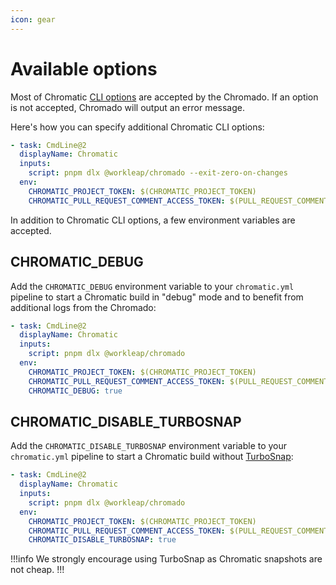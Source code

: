 ```yaml
---
icon: gear
---
```


# Available options

Most of Chromatic [CLI options](https://www.chromatic.com/docs/cli/#configuration-options) are accepted by the Chromado. If an option is not accepted, Chromado will output an error message.

Here's how you can specify additional Chromatic CLI options:

```yaml !#4 chromatic.yml
- task: CmdLine@2
  displayName: Chromatic
  inputs:
    script: pnpm dlx @workleap/chromado --exit-zero-on-changes
  env:
    CHROMATIC_PROJECT_TOKEN: $(CHROMATIC_PROJECT_TOKEN)
    CHROMATIC_PULL_REQUEST_COMMENT_ACCESS_TOKEN: $(PULL_REQUEST_COMMENT_ACCESS_TOKEN)
```

In addition to Chromatic CLI options, a few environment variables are accepted.

## CHROMATIC_DEBUG

Add the `CHROMATIC_DEBUG` environment variable to your `chromatic.yml` pipeline to start a Chromatic build in "debug" mode and to benefit from additional logs from the Chromado:

```yaml !#8 chromatic.yml
- task: CmdLine@2
  displayName: Chromatic
  inputs:
    script: pnpm dlx @workleap/chromado
  env:
    CHROMATIC_PROJECT_TOKEN: $(CHROMATIC_PROJECT_TOKEN)
    CHROMATIC_PULL_REQUEST_COMMENT_ACCESS_TOKEN: $(PULL_REQUEST_COMMENT_ACCESS_TOKEN)
    CHROMATIC_DEBUG: true
```

## CHROMATIC_DISABLE_TURBOSNAP

Add the `CHROMATIC_DISABLE_TURBOSNAP` environment variable to your `chromatic.yml` pipeline to start a Chromatic build without [TurboSnap](https://www.chromatic.com/docs/turbosnap/):

```yaml !#8 chromatic.yml
- task: CmdLine@2
  displayName: Chromatic
  inputs:
    script: pnpm dlx @workleap/chromado
  env:
    CHROMATIC_PROJECT_TOKEN: $(CHROMATIC_PROJECT_TOKEN)
    CHROMATIC_PULL_REQUEST_COMMENT_ACCESS_TOKEN: $(PULL_REQUEST_COMMENT_ACCESS_TOKEN)
    CHROMATIC_DISABLE_TURBOSNAP: true
```

!!!info
We strongly encourage using TurboSnap as Chromatic snapshots are not cheap.
!!!
